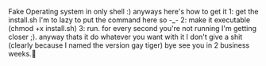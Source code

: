 Fake Operating system in only shell :)
anyways here's how to get it
1: get the install.sh I'm to lazy to put the command here so -_-
2: make it executable (chmod +x install.sh)
3: run. for every second you're not running I'm getting closer ;).
anyway thats it do whatever you want with it I don't give a shit (clearly because I named the version gay tiger) bye see you in 2 business weeks.🐢